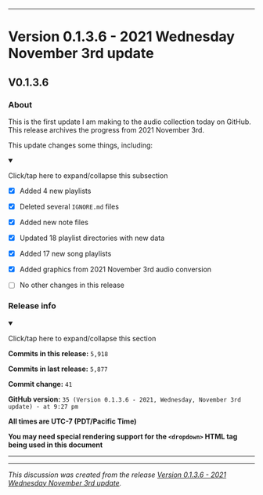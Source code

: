 
***

# Version 0.1.3.6 - 2021 Wednesday November 3rd update

## V0.1.3.6

### About

This is the first update I am making to the audio collection today on GitHub. This release archives the progress from 2021 November 3rd.

This update changes some things, including:

<details open><summary><p>Click/tap here to expand/collapse this subsection</p></summary>

- [x] Added 4 new playlists

- [x] Deleted several `IGNORE.md` files

- [x] Added new note files

- [x] Updated 18 playlist directories with new data

- [x] Added 17 new song playlists

- [x] Added graphics from 2021 November 3rd audio conversion

- [ ] No other changes in this release

</details>

### Release info

<details open><summary><p>Click/tap here to expand/collapse this section</p></summary>

**Commits in this release:** `5,918`

**Commits in last release:** `5,877`

**Commit change:** `41`

**GitHub version:** `35 (Version 0.1.3.6 - 2021, Wednesday, November 3rd update) - at 9:27 pm`

**All times are UTC-7 (PDT/Pacific Time)**

**You may need special rendering support for the `<dropdown>` HTML tag being used in this document**

</details>

***


<hr /><em>This discussion was created from the release <a href='https://github.com/seanpm2001/SeansAudioDB/releases/tag/V0.1.3.6'>Version 0.1.3.6 - 2021 Wednesday November 3rd update</a>.</em>
